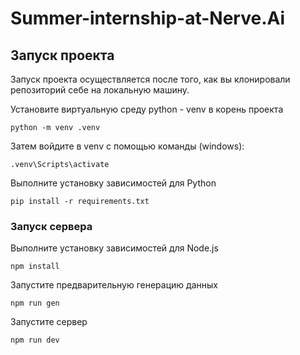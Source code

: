 # Summer-internship-at-Nerve.Ai


## Запуск проекта

Запуск проекта осуществляется после того, как вы клонировали репозиторий себе на локальную машину. 

Установите виртуальную среду python - venv в корень проекта
```
python -m venv .venv
```

Затем войдите в venv с помощью команды (windows):
```
.venv\Scripts\activate
```

Выполните установку зависимостей для Python
```
pip install -r requirements.txt
```

### Запуск сервера

Выполните установку зависимостей для Node.js
```
npm install
```

Запустите предварительную генерацию данных
```
npm run gen
```

Запустите сервер
```
npm run dev
```

